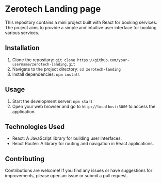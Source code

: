 # Zerotech Landing page

This repository contains a mini project built with React for booking services. The project aims to provide a simple and intuitive user interface for booking various services.

## Installation

1. Clone the repository: `git clone https://github.com/your-username/zerotech-landing.git`
2. Navigate to the project directory: `cd zerotech-landing`
3. Install dependencies: `npm install`

## Usage

1. Start the development server: `npm start`
2. Open your web browser and go to `http://localhost:3000` to access the application.

## Technologies Used

- React: A JavaScript library for building user interfaces.
- React Router: A library for routing and navigation in React applications.

## Contributing

Contributions are welcome! If you find any issues or have suggestions for improvements, please open an issue or submit a pull request.

